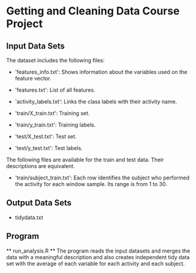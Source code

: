 # Getting and Cleaning Data Course Project
## Input Data Sets
The dataset includes the following files:

- 'features_info.txt': Shows information about the variables used on the feature vector.

- 'features.txt': List of all features.

- 'activity_labels.txt': Links the class labels with their activity name.

- 'train/X_train.txt': Training set.

- 'train/y_train.txt': Training labels.

- 'test/X_test.txt': Test set.

- 'test/y_test.txt': Test labels.

The following files are available for the train and test data. Their descriptions are equivalent. 

- 'train/subject_train.txt': Each row identifies the subject who performed the activity for each window sample. Its range is from 1 to 30. 

## Output Data Sets

- tidydata.txt

## Program 

** run_analysis.R **
The program reads the  input datasets and merges the data with a meaningful description and also creates 
independent tidy data set with the average of each variable for each activity and each subject.
